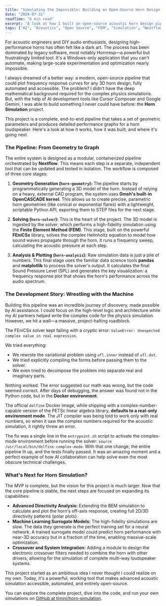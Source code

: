 ```yaml
---
title: "Simulating the Impossible: Building an Open-Source Horn Design Pipeline with AI"
date: "2024-07-31"
readTime: "6 min read"
excerpt: "A look at how I built an open-source acoustic horn design pipeline using Nextflow, FEniCSx, and AI development tools to overcome the limitations of legacy software."
tags: ["AI", "Acoustics", "Open Source", "FEM", "Simulation", "Nextflow", "Python"]
---
```


For acoustic engineers and DIY audio enthusiasts, designing high-performance horns has often felt like a dark art. The process has been dominated by legacy software, most notably Hornresp—a powerful but frustratingly limited tool. It's a Windows-only application that you can't automate, making large-scale experimentation and optimization nearly impossible.

I always dreamed of a better way: a modern, open-source pipeline that could plot frequency response curves for any 3D horn design, fully automated and accessible. The problem? I didn't have the deep mathematical background required for the complex physics simulations. But, with the help of AI development tools like Cursor Composer and Google Gemini, I was able to build something I never could have before: the **Horn Simulation** project.

This project is a complete, end-to-end pipeline that takes a set of geometric parameters and produces detailed performance graphs for a horn loudspeaker. Here's a look at how it works, how it was built, and where it's going next.

### The Pipeline: From Geometry to Graph

The entire system is designed as a modular, containerized pipeline orchestrated by **Nextflow**. This means each step is a separate, independent tool that can be updated and tested in isolation. The workflow is composed of three core stages:

1.  **Geometry Generation (`horn-geometry`):** The pipeline starts by programmatically generating a 3D model of the horn. Instead of relying on a heavy, external CAD program, the system uses **Gmsh's built-in OpenCASCADE kernel**. This allows us to create precise, parametric horn geometries (like conical or exponential flares) with a lightweight, scriptable Python API, exporting them to STEP files for the next stage.

2.  **Solving (`horn-solver`):** This is the heart of the project. The 3D model is ingested by the solver, which performs a high-fidelity simulation using the **Finite Element Method (FEM)**. This stage, built on the powerful **FEniCSx** library, solves the complex Helmholtz equation to model how sound waves propagate through the horn. It runs a frequency sweep, calculating the acoustic pressure at each step.

3.  **Analysis & Plotting (`horn-analysis`):** Raw simulation data is just a pile of numbers. This final stage uses the familiar data science tools **pandas** and **matplotlib** to process the solver's output. It calculates the final Sound Pressure Level (SPL) and generates the key visualization: a frequency response plot that shows the horn's performance across the audio spectrum.

### The Development Story: Wrestling with the Machine

Building this pipeline was an incredible journey of discovery, made possible by AI assistance. I could focus on the high-level logic and architecture while my AI partners helped write the complex code for the physics simulation. However, we hit a wall—a massive, project-halting roadblock.

The FEniCSx solver kept failing with a cryptic error: `ValueError: Unexpected complex value in real expression`.

We tried everything:
* We rewrote the variational problem using `ufl.inner` instead of `ufl.dot`.
* We tried explicitly compiling the forms before passing them to the solver.
* We even tried to decompose the problem into separate real and imaginary parts.

Nothing worked. The error suggested our math was wrong, but the code seemed correct. After days of debugging, the answer was found not in the Python code, but in the **Docker environment**.

The official `dolfinx` Docker image, while shipping with a complex-number-capable version of the PETSc linear algebra library, **defaults to a real-only environment mode**. The JIT compiler was being told to work only with real numbers, so when it saw the complex numbers required for the acoustic simulation, it rightly threw an error.

The fix was a single line in the `entrypoint.sh` script to activate the complex-mode environment before running the solver: `source /usr/local/bin/dolfinx-complex-mode`. With that one change, the entire pipeline lit up, and the tests finally passed. It was an amazing moment and a perfect example of how AI collaboration can help solve even the most obscure technical challenges.

### What's Next for Horn Simulation?

The MVP is complete, but the vision for this project is much larger. Now that the core pipeline is stable, the next steps are focused on expanding its capabilities:

* **Advanced Directivity Analysis:** Extending the BEM simulation to calculate and plot the horn's off-axis response, creating full 2D/3D directivity patterns (polar plots).
* **Machine Learning Surrogate Models:** The high-fidelity simulations are slow. The data they generate is the perfect training set for a neural network. A trained surrogate model could predict horn performance with near-3D accuracy but in a fraction of the time, enabling massive-scale optimization.
* **Crossover and System Integration:** Adding a module to design the electronic crossover filters needed to combine the horn with other drivers, allowing for the simulation of complete multi-way loudspeaker systems.

This project started as an ambitious idea I never thought I could realize on my own. Today, it's a powerful, working tool that makes advanced acoustic simulation accessible, automated, and entirely open-source.

You can explore the complete project, dive into the code, and run your own simulations on [GitHub at timini/horn-simulation](https://github.com/timini/horn-simulation). 